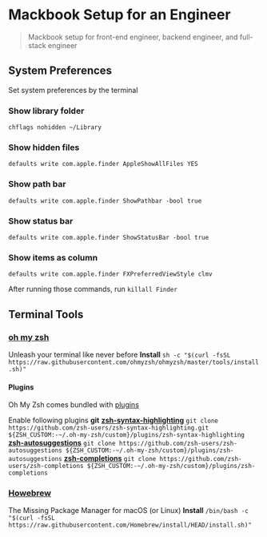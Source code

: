 # Mackbook Setup for an Engineer
> Mackbook setup for front-end engineer, backend engineer, and full-stack engineer

## System Preferences
Set system preferences by the terminal

### Show library folder
`chflags nohidden ~/Library` 
### Show hidden files
`defaults write com.apple.finder AppleShowAllFiles YES`
### Show path bar
`defaults write com.apple.finder ShowPathbar -bool true`
### Show status bar
`defaults write com.apple.finder ShowStatusBar -bool true`
### Show items as column
`defaults write com.apple.finder FXPreferredViewStyle clmv`

After running those commands, run `killall Finder`

## Terminal Tools

### [oh my zsh](https://ohmyz.sh/)
Unleash your terminal like never before
**Install**
`sh -c "$(curl -fsSL https://raw.githubusercontent.com/ohmyzsh/ohmyzsh/master/tools/install.sh)"`
#### Plugins
Oh My Zsh comes bundled with [plugins](https://github.com/ohmyzsh/ohmyzsh/wiki/Plugins)

Enable following plugins
**git**
**[zsh-syntax-highlighting](https://github.com/zsh-users/zsh-syntax-highlighting)**
`git clone https://github.com/zsh-users/zsh-syntax-highlighting.git ${ZSH_CUSTOM:-~/.oh-my-zsh/custom}/plugins/zsh-syntax-highlighting`
**[zsh-autosuggestions](https://github.com/zsh-users/zsh-autosuggestions)**
`git clone https://github.com/zsh-users/zsh-autosuggestions ${ZSH_CUSTOM:-~/.oh-my-zsh/custom}/plugins/zsh-autosuggestions`
**[zsh-completions](https://github.com/zsh-users/zsh-completions)**
`git clone https://github.com/zsh-users/zsh-completions ${ZSH_CUSTOM:-~/.oh-my-zsh/custom}/plugins/zsh-completions`

### [Howebrew](https://brew.sh/)
The Missing Package Manager for macOS (or Linux)
**Install**
`/bin/bash -c "$(curl -fsSL https://raw.githubusercontent.com/Homebrew/install/HEAD/install.sh)"`
